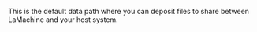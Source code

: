 This is the default data path where you can deposit files to share between LaMachine and your host system.
